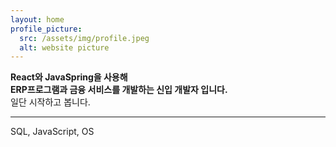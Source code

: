 ```yaml
---
layout: home
profile_picture:
  src: /assets/img/profile.jpeg
  alt: website picture
---
```


<!--
<p>
  Welcome! This site serves as an example for the Bay Jekyll theme. Bay is a very simple and minimal theme, directly inspired by Dan Grover's <a href="http://dangrover.com">website</a>.
</p>
-->
<!--
<p>
  You can find the source code and the instructions on <a href="https://github.com/eliottvincent/bay">GitHub</a>.
</p>
-->

**React와 JavaSpring을 사용해**
<br/>
**ERP프로그램과 금융 서비스를 개발하는 신입 개발자 입니다.**
<br/>
일단 시작하고 봅니다.

---
SQL, JavaScript, OS